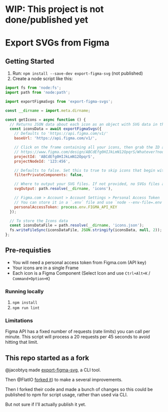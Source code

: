 # WIP: This project is not done/published yet


# Export SVGs from Figma


## Getting Started

1. Run: `npm install --save-dev export-figma-svg` (not published)
1. Create a node script like this:

```js
import fs from 'node:fs';
import path from 'node:path';

import exportFigmaSvgs from 'export-figma-svgs';

const __dirname = import.meta.dirname;

const getIcons = async function () {
  // Returns JSON data about each icon as an object with SVG data in the object.
  const iconsData = await exportFigmaSvgs({
    // Defaults to 'https://api.figma.com/v1/'
    baseUrl: 'https://api.figma.com/v1/',

    // Click on the frame containing all your icons, then grab the ID and Node ID from the URL:
    // https://www.figma.com/design/ABCdEfg0HIJkLmN12OpqrS/Whatever?node-id=123-456&node-type=frame&t=ZyXWvUt98SRqpOnm-0
    projectId: 'ABCdEfg0HIJkLmN12OpqrS',
    projectNodeId: '123:456',

    // Defaults to false. Set this to true to skip icons that begin with a period (.) or underscore (_)
    filterPrivateComponents: false,

    // Where to output your SVG files. If not provided, no SVGs files are created.
    svgOutput: path.resolve(__dirname, 'icons'),

    // Figma.com > Account > Account Settings > Personal Access Token
    // You can store it in a `.env` file and use `node --env-file=.env ./scripts/this-file.js` to run it
    personalAccessToken: process.env.FIGMA_API_KEY
  });

  // To store the Icons data
  const iconsDataFile = path.resolve(__dirname, 'icons.json');
  fs.writeFileSync(iconsDataFile, JSON.stringify(iconsData, null, 2));
};
```


## Pre-requisties

* You will need a personal access token from Figma.com (API key)
* Your icons are in a single Frame
* Each icon is a Figma Component (Select Icon and use `Ctrl+Alt+K` / `Command+Option+K`)


### Running locally

1. `npm install`
1. `npm run lint`


### Limitations

Figma API has a fixed number of requests (rate limits) you can call per minute. This script will process a 20 requests per 45 seconds to avoid hitting that limit.


## This repo started as a fork

@jacobtyq made [export-figma-svg](https://github.com/jacobtyq/export-figma-svg), a CLI tool.

Then @FlatIO [forked it](https://github.com/FlatIO/export-figma-svg)) to make a several improvements.

Then I forked their code and made a bunch of changes so this could be published to npm for script usage, rather than used via CLI.

But not sure if I'll actually publish it yet.
